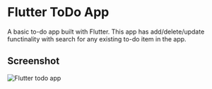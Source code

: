 # Flutter ToDo App

A basic to-do app built with Flutter. This app has add/delete/update functinality with search for any existing to-do item in the app.

## Screenshot

![Flutter todo app](./flutter-todo-iphone.png)

